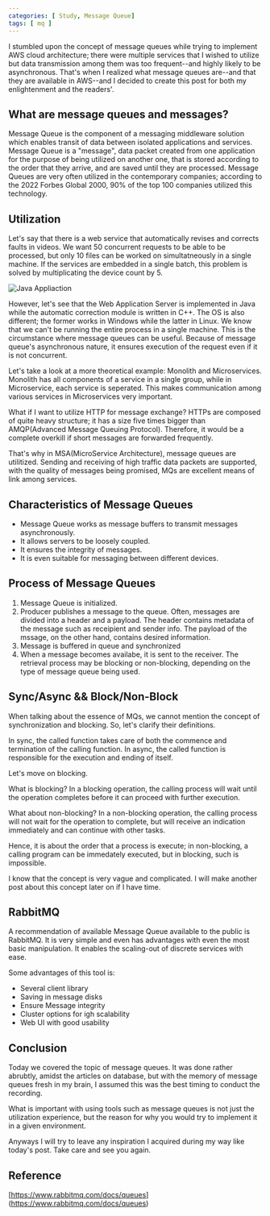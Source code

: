 ```yaml
---
categories: [ Study, Message Queue]
tags: [ mq ] 
---
```


I stumbled upon the concept of message queues while trying to implement AWS cloud architecture; there were multiple services that I wished to utilize but data transmission among them was too frequent--and highly likely to be asynchronous. That's when I realized what message queues are--and that they are available in AWS--and I decided to create this post for both my enlightenment and the readers'.

## What are message queues and messages?

Message Queue is the component of a messaging middleware solution which enables transit of data between isolated applications and services. Message Queue is a "message", data packet created from one application for the purpose of being utilized on another one, that is stored according to the order that they arrive, and are saved until they are processed. Message Queues are very often utilized in the contemporary companies; according to the 2022 Forbes Global 2000, 90% of the top 100 companies utilized this technology.

## Utilization

Let's say that there is a web service that automatically revises and corrects faults in videos. We want 50 concurrent requests to be able to be processed, but only 10 files can be worked on simultatneously in a single machine. If the services are embedded in a single batch, this problem is solved by multiplicating the device count by 5. 

![Java Appliaction](https://github.com/govltjsdnd24/govltjsdnd24.github.io/assets/38126462/ec1bd74d-9c57-46ae-82db-ee0d22d7ca50)

However, let's see that the Web Application Server is implemented in Java while the automatic correction module is written in C++. The OS is also different; the former works in Windows while the latter in Linux. We know that we can't be running the entire process in a single machine. This is the circumstance where message queues can be useful. Because of message queue's asynchronous nature, it ensures execution of the request even if it is not concurrent.

Let's take a look at a more theoretical example: Monolith and Microservices. Monolith has all components of a service in a single group, while in Microservice, each service is seperated. This makes communication among various services in Microservices very important.

What if I want to  utilize HTTP for message exchange? HTTPs are composed of quite heavy structure; it has a size five times bigger than AMQP(Advanced Message Queuing Protocol). Therefore, it would be a complete overkill if short messages are forwarded frequently.

That's why in MSA(MicroService Architecture), message queues are utilitized. Sending and receiving of high traffic data packets are supported, with the quality of messages being promised, MQs are excellent means of link among services.

## Characteristics of Message Queues

- Message Queue works as message buffers to transmit messages asynchronously. 
- It allows servers to be loosely coupled.
- It ensures the integrity of messages.
- It is even suitable for messaging between different devices.

## Process of Message Queues

1. Message Queue is initialized.
2. Producer publishes a message to the queue. Often, messages are divided into a header and a payload. The header contains metadata of the message such as receipient and sender info. The payload of the mssage, on the other hand, contains desired information.
3. Message is buffered in queue and synchronized
4. When a message becomes availabe, it is sent to the receiver. The retrieval process may be blocking or non-blocking, depending on the type of message queue being used.

## Sync/Async && Block/Non-Block

When talking about the essence of MQs, we cannot mention the concept of synchronization and blocking. So, let's clarify their definitions.

In sync, the called function takes care of both the commence and termination of the calling function. In async, the called function is responsible for the execution and ending of itself.

Let's move on blocking.

What is blocking? In a blocking operation, the calling process will wait until the operation completes before it can proceed with further execution.

What about non-blocking? In a non-blocking operation, the calling process will not wait for the operation to complete, but will receive an indication immediately and can continue with other tasks.

Hence, it is about the order that a process is execute; in non-blocking, a calling program can be immedately executed, but in blocking, such is impossible.

I know that the concept is very vague and complicated. I will make another post about this concept later on if I have time.

## RabbitMQ

A recommendation of available Message Queue available to the public is RabbitMQ. It is very simple and even has advantages with even the most basic manipulation. It enables the scaling-out of discrete services with ease.

Some advantages of this tool is:
- Several client library
- Saving in message disks
- Ensure Message integrity
- Cluster options for igh scalability 
- Web UI with good usability

## Conclusion

Today we covered the topic of message queues. It was done rather abrubtly, amidst the articles on database, but with the memory of message queues fresh in my brain, I assumed this was the best timing to conduct the recording.

What is important with using tools such as message queues is not just the utilization experience, but the reason for why you would try to implement it in a given environment.

Anyways I will try to leave any inspiration I acquired during my way like today's post. Take care and see you again.

## Reference

[https://www.rabbitmq.com/docs/queues] (https://www.rabbitmq.com/docs/queues)

